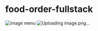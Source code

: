 ﻿# food-order-fullstack

![image](https://github.com/user-attachments/assets/9e194537-a608-4698-af87-153437716984)
menu
![Uploading image.png…]()
